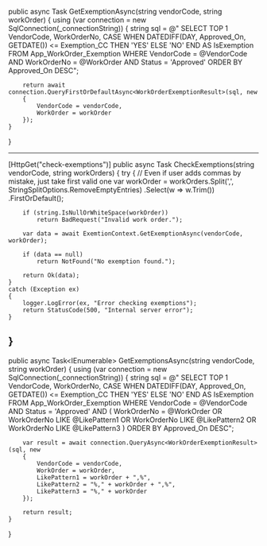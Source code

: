 public async Task<WorkOrderExemptionResult> GetExemptionAsync(string vendorCode, string workOrder)
{
    using (var connection = new SqlConnection(_connectionString))
    {
        string sql = @"
        SELECT TOP 1
            VendorCode,
            WorkOrderNo,
            CASE 
                WHEN DATEDIFF(DAY, Approved_On, GETDATE()) <= Exemption_CC THEN 'YES'
                ELSE 'NO'
            END AS IsExemption
        FROM App_WorkOrder_Exemption
        WHERE VendorCode = @VendorCode
          AND WorkOrderNo = @WorkOrder
          AND Status = 'Approved'
        ORDER BY Approved_On DESC";

        return await connection.QueryFirstOrDefaultAsync<WorkOrderExemptionResult>(sql, new
        {
            VendorCode = vendorCode,
            WorkOrder = workOrder
        });
    }
}

-------

[HttpGet("check-exemptions")]
public async Task<IActionResult> CheckExemptions(string vendorCode, string workOrders)
{
    try
    {
        // Even if user adds commas by mistake, just take first valid one
        var workOrder = workOrders.Split(',', StringSplitOptions.RemoveEmptyEntries)
                                  .Select(w => w.Trim())
                                  .FirstOrDefault();

        if (string.IsNullOrWhiteSpace(workOrder))
            return BadRequest("Invalid work order.");

        var data = await ExemtionContext.GetExemptionAsync(vendorCode, workOrder);

        if (data == null)
            return NotFound("No exemption found.");

        return Ok(data);
    }
    catch (Exception ex)
    {
        logger.LogError(ex, "Error checking exemptions");
        return StatusCode(500, "Internal server error");
    }
}
---------

public async Task<IEnumerable<WorkOrderExemptionResult>> GetExemptionsAsync(string vendorCode, string workOrder)
{
    using (var connection = new SqlConnection(_connectionString))
    {
        string sql = @"
        SELECT TOP 1
            VendorCode,
            WorkOrderNo,
            CASE 
                WHEN DATEDIFF(DAY, Approved_On, GETDATE()) <= Exemption_CC THEN 'YES'
                ELSE 'NO'
            END AS IsExemption
        FROM App_WorkOrder_Exemption
        WHERE VendorCode = @VendorCode
          AND Status = 'Approved'
          AND (
                WorkOrderNo = @WorkOrder
                OR WorkOrderNo LIKE @LikePattern1
                OR WorkOrderNo LIKE @LikePattern2
                OR WorkOrderNo LIKE @LikePattern3
          )
        ORDER BY Approved_On DESC";

        var result = await connection.QueryAsync<WorkOrderExemptionResult>(sql, new
        {
            VendorCode = vendorCode,
            WorkOrder = workOrder,
            LikePattern1 = workOrder + ",%",
            LikePattern2 = "%," + workOrder + ",%",
            LikePattern3 = "%," + workOrder
        });

        return result;
    }
}
